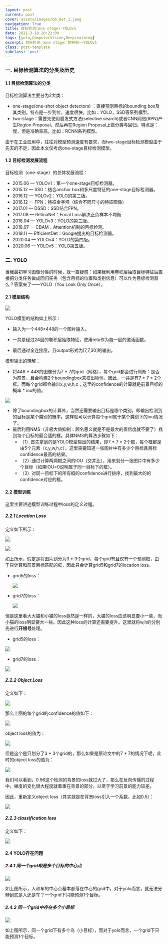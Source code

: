```yaml
---
layout: post
current: post
cover: assets/images/ob_det_1.jpeg
navigation: True
title: 目标检测(one stage)-YOLOv1
date: 2021-3-10 20:21:00
tags: [yolo,ComputerVision,DeepLearning]
excerpt: 目标检测（one stage）的开始——YOLOv1
class: post-template
subclass: 'post'
---
```


### 一. 目标检测算法的分类及历史

#### 1.1 目标检测算法的分类

目标检测算法主要分为2大类： 

* one-stage(one-shot object detectors) ：直接预测目标的bounding box及其类别。特点是一步到位，速度很快。比如：YOLO，SSD等系列模型。
* two-stage：需要先使用启发式方法(selective search)或者CNN网络(RPN)产生Region Proposal，然后再在Region Proposal上做分类与回归。特点是：慢，但是准确率高。比如：RCNN系列模型。

由于在工业应用中，往往对模型预测速度有要求，而two-stage目标检测模型由于先天的不足，因此本文仅考虑one-stage目标检测模型。

#### 1.2 目标检测发展流程

目标检测（one-stage）的总体发展流程：

* 2015.06 — YOLOv1：第一个one-stage目标检测器。
* 2015.12 — SSD：结合anchor box和多尺度特征的one-stage目标检测器。
* 2016.12 — YOLOv2：YOLO的第二版。
* 2016.12 — FPN：特征金字塔（结合不同尺寸的特征图像）
* 2017.01 — DSSD：SSD结合FPN。
* 2017.08 — RetinaNet：Focal Loss解决正负样本不均衡
* 2018.04 — YOLOv3：YOLO的第三版。
* 2018.07 — CBAM：Attention机制的目标检测。
* 2019.11 — EfficientDet：Google提出的目标检测器。
* 2020.04 — YOLOv4：YOLO的第四版。
* 2020.06 — YOLOv5：YOLO第五版。

### 二. YOLO

当我最初学习图像分类的时候，就一直疑惑：如果我利用卷积层抽取目标特征后直接把分类任务做成回归任务（包含目标的位置和类别信息）可以作为目标检测器么？答案来了——YOLO（You Look Only Once）。

#### 2.1 模型结构



![](https://i.loli.net/2021/03/16/bAs2nLNVF5uWijZ.png)

YOLO模型的结构如上所示：

* 输入为一个448*448的一个图片输入。

* 一共是经过24层的卷积层抽取特征，使用relu作为每一层的激活函数。
* 最后通过全连接层，且output形式为[7,7,30]的输出。

模型输出的理解：

* 将448 * 448的图像分为7 * 7的grid（网格），每个grid都会进行判断：是否为前景，且会构建2个boundingbox来框出物体。因此，一共是有7 * 7 * 2个框。而每个grid都会输出x,y,w,h,c；这里的confidence的计算就是前景目标的概率 * iou的值。

![](https://i.loli.net/2021/03/16/p5KV6fZGaQCqUMT.png)

* 除了boundingbox的计算外，当然还需要输出目标是哪个类别，即输出检测到的目标是某个类别的概率。这样就可以计算每个grid属于某个类别下的iou情况了。
* 最后利用NMS（非极大值抑制：顾名思义就是不是最大的置信度就不要了）找到每个目标的最合适的框。具体NMS的算法步骤如下：
  * （1）首先拿到的是YOLO模型输出的结果，即7 * 7 * 2个框，每个框都是由5个元素（x,y,w,h,c）。这里需要知道一张图片中有多少个目标且目标confidence最高的结果。
  * （2）通过计算两两框之间的IOU（交并比），用来划分一张图片中有多少个目标（如果IOU>0说明属于同一目标下的框）。
  * （3）对同一目标下的所有框的confidence进行排序，找到最大的的confidence对应的框。

#### 2.2 模型训练

这里主要讲述模型训练过程中loss的定义过程。

##### 2.2.1 Location Loss

定义如下所示：

![](https://i.loli.net/2021/03/16/ZLlQj29WeVTdzRI.png)

![](https://i.loli.net/2021/03/16/oeTrzxY4auHEG8c.png)

如上所示，假定是将图片划分为3 * 3个grid，每个grid有且仅有一个预测框，由于只计算和前景目标匹配的框，因此只会计算grid5和grid7的location loss。

* grid5的loss：
  
  ![](https://i.loli.net/2021/03/16/G7TUCNdS5lWDKrw.png)
  
* grid7的loss：
  
  ![](https://i.loli.net/2021/03/16/nBHViDx8kpRjGZ9.png)

但是这里看大大猫和小猫的loss竟然是一样的，大猫的loss应该明显要小一些，而小猫的loss明显要大一些。因此这种loss的计算还需要提升。这里就将w,h的分别先进行**开根号**处理。

* grid5的loss：

![](https://i.loli.net/2021/03/16/ZA2t1zlJKIu9XMD.png)

* grid7的loss：

![](https://i.loli.net/2021/03/16/hlRF8OMHrt6wXnk.png)

##### 2.2.2 Object Loss

定义如下：

![](https://i.loli.net/2021/03/16/N9KPlvfTF1OCuWE.png)


那么上图的每个grid的confidence的值如下：

![](https://i.loli.net/2021/03/16/jlszbUxcCQTLqIK.png)

object loss的值为：

![](https://i.loli.net/2021/03/16/HvNnV8h6eZdoWE7.png)


但是这个是只划分了3 * 3个grid的，那么如果是原论文中的7 * 7的情况下呢，此时的object loss的值为：

![](https://i.loli.net/2021/03/16/WqYcKHxbveoRhQL.png)

我们可以看到，0.96这个检测的背景的loss就过大了，那么在反向传播的过程中，梯度的变化很大程度就着重在背景的部分，以至于学习前景的能力较差。

因此，重新定义object loss（其实就是在背景loss引入一个系数，比如0.5）：

![](https://i.loli.net/2021/03/16/ctsYBoIguWzlab7.png)

##### 2.2.3 classification loss

定义如下：

![](https://i.loli.net/2021/03/16/fI6jQpviDU5Kswo.png)

#### 2.4 YOLO存在问题

##### 2.4.1 同一个grid却是多个目标的中心点

![](https://i.loli.net/2021/03/16/iLWdGr6kxPAUplD.png)

如上图所示，人和车的中心点基本都落在中心的grid中，对于yolo而言，就无法分辨到底是人还是车？一个grid下只能预测1个目标。

##### 2.4.2 同一个grid中存在多个小目标

![](https://i.loli.net/2021/03/16/UmrSYCLP7MdTXab.png)

如上图所示，同一个grid下有多个鸟（小目标），而对于yolo而言，一个grid下只能预测1个目标。

